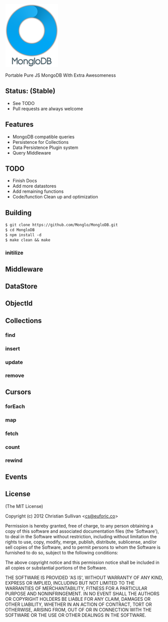 ![MongoDB](https://github.com/Monglo/monglo.github.com/raw/master/images/logo.png)

Portable Pure JS MongoDB With Extra Awesomeness
## Status: (Stable)
 - See TODO
 - Pull requests are always welcome

## Features
 - MongoDB compatible queries
 - Persistence for Collections
 - Data Persistence Plugin system
 - Query Middleware

## TODO
  - Finish Docs
  - Add more datastores
  - Add remaining functions
  - Code/function Clean up and optimization

## Building

```
$ git clone https://github.com/Monglo/MongloDB.git
$ cd MongloDB
$ npm install -d
$ make clean && make
```

### initilize

## Middleware

## DataStore

## ObjectId

## Collections

### find

### insert

### update

### remove

## Cursors

### forEach

### map

### fetch

### count

### rewind

## Events

## License

(The MIT License)

Copyright (c) 2012 Christian Sullivan &lt;cs@euforic.co&gt;

Permission is hereby granted, free of charge, to any person obtaining
a copy of this software and associated documentation files (the
'Software'), to deal in the Software without restriction, including
without limitation the rights to use, copy, modify, merge, publish,
distribute, sublicense, and/or sell copies of the Software, and to
permit persons to whom the Software is furnished to do so, subject to
the following conditions:

The above copyright notice and this permission notice shall be
included in all copies or substantial portions of the Software.

THE SOFTWARE IS PROVIDED 'AS IS', WITHOUT WARRANTY OF ANY KIND,
EXPRESS OR IMPLIED, INCLUDING BUT NOT LIMITED TO THE WARRANTIES OF
MERCHANTABILITY, FITNESS FOR A PARTICULAR PURPOSE AND NONINFRINGEMENT.
IN NO EVENT SHALL THE AUTHORS OR COPYRIGHT HOLDERS BE LIABLE FOR ANY
CLAIM, DAMAGES OR OTHER LIABILITY, WHETHER IN AN ACTION OF CONTRACT,
TORT OR OTHERWISE, ARISING FROM, OUT OF OR IN CONNECTION WITH THE
SOFTWARE OR THE USE OR OTHER DEALINGS IN THE SOFTWARE.